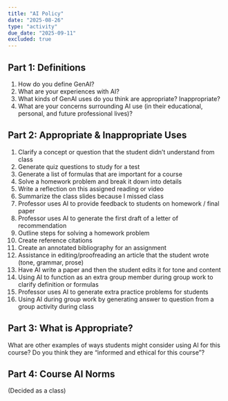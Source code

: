 ```yaml
---
title: "AI Policy"
date: "2025-08-26"
type: "activity"
due_date: "2025-09-11"
excluded: true
---
```


## Part 1: Definitions
1. How do you define GenAI?
1. What are your experiences with AI?
1. What kinds of GenAI uses do you think are appropriate? Inappropriate?
1. What are your concerns surrounding AI use (in their educational, personal, and future professional lives)?

## Part 2: Appropriate & Inappropriate Uses
1. Clarify a concept or question that the student didn’t understand from class 
1. Generate quiz questions to study for a test 
1. Generate a list of formulas that are important for a course 
1. Solve a homework problem and break it down into details 
1. Write a reflection on this assigned reading or video 
1. Summarize the class slides because I missed class 
1. Professor uses AI to provide feedback to students on homework / final paper 
1. Professor uses AI to generate the first draft of a letter of recommendation 
1. Outline steps for solving a homework problem 
1. Create reference citations 
1. Create an annotated bibliography for an assignment 
1. Assistance in editing/proofreading an article that the student wrote (tone, grammar, prose) 
1. Have AI write a paper and then the student edits it for tone and content 
1. Using AI to function as an extra group member during group work to clarify definition or formulas 
1. Professor uses AI to generate extra practice problems for students 
1. Using AI during group work by generating answer to question from a group activity during class 

## Part 3: What is Appropriate?
What are other examples of ways students might consider using AI for this course? Do you think they are “informed and ethical for this course”?

## Part 4: Course AI Norms
(Decided as a class)
